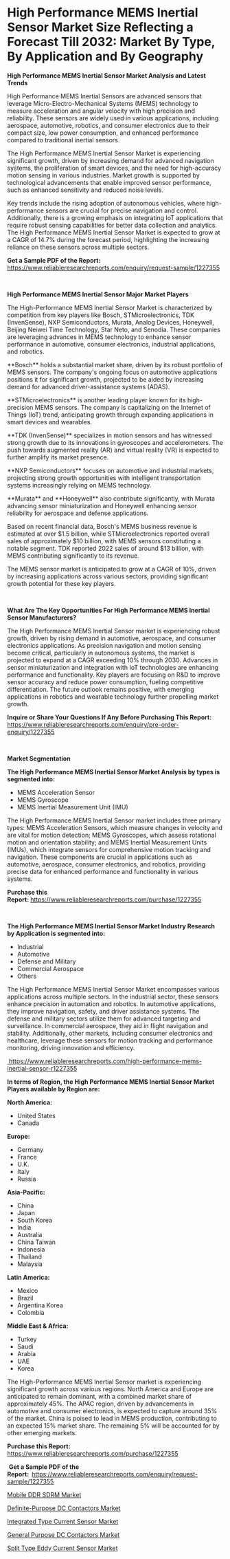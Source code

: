 <p><h1>High Performance MEMS Inertial Sensor Market Size Reflecting a Forecast Till 2032: Market By Type, By Application and By Geography</h1></p><p><strong>High Performance MEMS Inertial Sensor Market Analysis and Latest Trends</strong></p>
<p><p>High Performance MEMS Inertial Sensors are advanced sensors that leverage Micro-Electro-Mechanical Systems (MEMS) technology to measure acceleration and angular velocity with high precision and reliability. These sensors are widely used in various applications, including aerospace, automotive, robotics, and consumer electronics due to their compact size, low power consumption, and enhanced performance compared to traditional inertial sensors.</p><p>The High Performance MEMS Inertial Sensor Market is experiencing significant growth, driven by increasing demand for advanced navigation systems, the proliferation of smart devices, and the need for high-accuracy motion sensing in various industries. Market growth is supported by technological advancements that enable improved sensor performance, such as enhanced sensitivity and reduced noise levels. </p><p>Key trends include the rising adoption of autonomous vehicles, where high-performance sensors are crucial for precise navigation and control. Additionally, there is a growing emphasis on integrating IoT applications that require robust sensing capabilities for better data collection and analytics. The High Performance MEMS Inertial Sensor Market is expected to grow at a CAGR of 14.7% during the forecast period, highlighting the increasing reliance on these sensors across multiple sectors.</p></p>
<p><strong>Get a Sample PDF of the Report:&nbsp;</strong> <a href="https://www.reliableresearchreports.com/enquiry/request-sample/1227355?utm_campaign=121&utm_medium=2&utm_source=Github&utm_content=ia&utm_term=13022025&utm_id=high-performance-mems-inertial-sensor">https://www.reliableresearchreports.com/enquiry/request-sample/1227355</a></p>
<p>&nbsp;</p>
<p><strong>High Performance MEMS Inertial Sensor Major Market Players</strong></p>
<p><p>The High-Performance MEMS Inertial Sensor Market is characterized by competition from key players like Bosch, STMicroelectronics, TDK (InvenSense), NXP Semiconductors, Murata, Analog Devices, Honeywell, Beijing Neiwei Time Technology, Star Neto, and Senodia. These companies are leveraging advances in MEMS technology to enhance sensor performance in automotive, consumer electronics, industrial applications, and robotics.</p><p>**Bosch** holds a substantial market share, driven by its robust portfolio of MEMS sensors. The company's ongoing focus on automotive applications positions it for significant growth, projected to be aided by increasing demand for advanced driver-assistance systems (ADAS).</p><p>**STMicroelectronics** is another leading player known for its high-precision MEMS sensors. The company is capitalizing on the Internet of Things (IoT) trend, anticipating growth through expanding applications in smart devices and wearables.</p><p>**TDK (InvenSense)** specializes in motion sensors and has witnessed strong growth due to its innovations in gyroscopes and accelerometers. The push towards augmented reality (AR) and virtual reality (VR) is expected to further amplify its market presence.</p><p>**NXP Semiconductors** focuses on automotive and industrial markets, projecting strong growth opportunities with intelligent transportation systems increasingly relying on MEMS technology.</p><p>**Murata** and **Honeywell** also contribute significantly, with Murata advancing sensor miniaturization and Honeywell enhancing sensor reliability for aerospace and defense applications.</p><p>Based on recent financial data, Bosch's MEMS business revenue is estimated at over $1.5 billion, while STMicroelectronics reported overall sales of approximately $10 billion, with MEMS sensors constituting a notable segment. TDK reported 2022 sales of around $13 billion, with MEMS contributing significantly to its revenue.</p><p>The MEMS sensor market is anticipated to grow at a CAGR of 10%, driven by increasing applications across various sectors, providing significant growth potential for these key players.</p></p>
<p>&nbsp;</p>
<p><strong>What Are The Key Opportunities For High Performance MEMS Inertial Sensor Manufacturers?</strong></p>
<p><p>The High Performance MEMS Inertial Sensor market is experiencing robust growth, driven by rising demand in automotive, aerospace, and consumer electronics applications. As precision navigation and motion sensing become critical, particularly in autonomous systems, the market is projected to expand at a CAGR exceeding 10% through 2030. Advances in sensor miniaturization and integration with IoT technologies are enhancing performance and functionality. Key players are focusing on R&D to improve sensor accuracy and reduce power consumption, fueling competitive differentiation. The future outlook remains positive, with emerging applications in robotics and wearable technology further propelling market growth.</p></p>
<p><strong>Inquire or Share Your Questions If Any Before Purchasing This Report:</strong> <a href="https://www.reliableresearchreports.com/enquiry/pre-order-enquiry/1227355?utm_campaign=121&utm_medium=2&utm_source=Github&utm_content=ia&utm_term=13022025&utm_id=high-performance-mems-inertial-sensor">https://www.reliableresearchreports.com/enquiry/pre-order-enquiry/1227355</a></p>
<p>&nbsp;</p>
<p><strong>Market Segmentation</strong></p>
<p><strong>The High Performance MEMS Inertial Sensor Market Analysis by types is segmented into:</strong></p>
<p><ul><li>MEMS Acceleration Sensor</li><li>MEMS Gyroscope</li><li>MEMS Inertial Measurement Unit (IMU)</li></ul></p>
<p><p>The High Performance MEMS Inertial Sensor market includes three primary types: MEMS Acceleration Sensors, which measure changes in velocity and are vital for motion detection; MEMS Gyroscopes, which assess rotational motion and orientation stability; and MEMS Inertial Measurement Units (IMUs), which integrate sensors for comprehensive motion tracking and navigation. These components are crucial in applications such as automotive, aerospace, consumer electronics, and robotics, providing precise data for enhanced performance and functionality in various systems.</p></p>
<p><strong>Purchase this Report:&nbsp;</strong><a href="https://www.reliableresearchreports.com/purchase/1227355?utm_campaign=121&utm_medium=2&utm_source=Github&utm_content=ia&utm_term=13022025&utm_id=high-performance-mems-inertial-sensor">https://www.reliableresearchreports.com/purchase/1227355</a></p>
<p>&nbsp;</p>
<p><strong>The High Performance MEMS Inertial Sensor Market Industry Research by Application is segmented into:</strong></p>
<p><ul><li>Industrial</li><li>Automotive</li><li>Defense and Military</li><li>Commercial Aerospace</li><li>Others</li></ul></p>
<p><p>The High Performance MEMS Inertial Sensor Market encompasses various applications across multiple sectors. In the industrial sector, these sensors enhance precision in automation and robotics. In automotive applications, they improve navigation, safety, and driver assistance systems. The defense and military sectors utilize them for advanced targeting and surveillance. In commercial aerospace, they aid in flight navigation and stability. Additionally, other markets, including consumer electronics and healthcare, leverage these sensors for motion tracking and performance monitoring, driving innovation and efficiency.</p></p>
<p><a href="https://www.reliableresearchreports.com/high-performance-mems-inertial-sensor-r1227355?utm_campaign=121&utm_medium=2&utm_source=Github&utm_content=ia&utm_term=13022025&utm_id=high-performance-mems-inertial-sensor">&nbsp;https://www.reliableresearchreports.com/high-performance-mems-inertial-sensor-r1227355</a></p>
<p><strong>In terms of Region, the High Performance MEMS Inertial Sensor Market Players available by Region are:</strong></p>
<p>
    <p> <strong> North America: </strong>
        <ul>
            <li>United States</li>
            <li>Canada</li>
        </ul>
        </p> 
    <p> <strong> Europe: </strong>
        <ul>
            <li>Germany</li>
            <li>France</li>
            <li>U.K.</li>
            <li>Italy</li>
            <li>Russia</li>
        </ul>
        </p> 
    <p> <strong> Asia-Pacific: </strong>
        <ul>
            <li>China</li>
            <li>Japan</li>
            <li>South Korea</li>
            <li>India</li>
            <li>Australia</li>
            <li>China Taiwan</li>
            <li>Indonesia</li>
            <li>Thailand</li>
            <li>Malaysia</li>
        </ul>
        </p> 
    <p> <strong> Latin America: </strong>
        <ul>
            <li>Mexico</li>
            <li>Brazil</li>
            <li>Argentina Korea</li>
            <li>Colombia</li>
        </ul>
        </p> 
    <p> <strong> Middle East & Africa: </strong>
        <ul>
            <li>Turkey</li>
            <li>Saudi</li>
            <li>Arabia</li>
            <li>UAE</li>
            <li>Korea</li>
        </ul>
    </p>
    </p>
<p><p>The High-Performance MEMS Inertial Sensor market is experiencing significant growth across various regions. North America and Europe are anticipated to remain dominant, with a combined market share of approximately 45%. The APAC region, driven by advancements in automotive and consumer electronics, is expected to capture around 35% of the market. China is poised to lead in MEMS production, contributing to an expected 15% market share. The remaining 5% will be accounted for by other emerging markets.</p></p>
<p><strong>Purchase this Report: </strong><a href="https://www.reliableresearchreports.com/purchase/1227355?utm_campaign=121&utm_medium=2&utm_source=Github&utm_content=ia&utm_term=13022025&utm_id=high-performance-mems-inertial-sensor">https://www.reliableresearchreports.com/purchase/1227355</a></p>
<p>&nbsp;<strong>Get a Sample PDF of the Report:&nbsp;&nbsp;</strong><a href="https://www.reliableresearchreports.com/enquiry/request-sample/1227355?utm_campaign=121&utm_medium=2&utm_source=Github&utm_content=ia&utm_term=13022025&utm_id=high-performance-mems-inertial-sensor">https://www.reliableresearchreports.com/enquiry/request-sample/1227355</a></p>
<p><strong></strong></p>
<p><p><a href="https://github.com/xtysizov/Market-Research-Report-List-1/blob/main/mobile-ddr-sdrm-market.md?utm_campaign=121&utm_medium=2&utm_source=Github&utm_content=ia&utm_term=13022025&utm_id=high-performance-mems-inertial-sensor">Mobile DDR SDRM Market</a></p><p><a href="https://github.com/djembashote/Market-Research-Report-List-1/blob/main/definite-purpose-dc-contactors-market.md?utm_campaign=121&utm_medium=2&utm_source=Github&utm_content=ia&utm_term=13022025&utm_id=high-performance-mems-inertial-sensor">Definite-Purpose DC Contactors Market</a></p><p><a href="https://github.com/aiexisaliwan/Market-Research-Report-List-1/blob/main/integrated-type-current-sensor-market.md?utm_campaign=121&utm_medium=2&utm_source=Github&utm_content=ia&utm_term=13022025&utm_id=high-performance-mems-inertial-sensor">Integrated Type Current Sensor Market</a></p><p><a href="https://github.com/vjorelaclliv/Market-Research-Report-List-1/blob/main/general-purpose-dc-contactors-market.md?utm_campaign=121&utm_medium=2&utm_source=Github&utm_content=ia&utm_term=13022025&utm_id=high-performance-mems-inertial-sensor">General Purpose DC Contactors Market</a></p><p><a href="https://github.com/philaphindo/Market-Research-Report-List-1/blob/main/split-type-eddy-current-sensor-market.md?utm_campaign=121&utm_medium=2&utm_source=Github&utm_content=ia&utm_term=13022025&utm_id=high-performance-mems-inertial-sensor">Split Type Eddy Current Sensor Market</a></p></p>